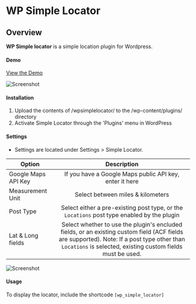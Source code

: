 # WP Simple Locator


## Overview

**WP Simple locator** is a simple location plugin for Wordpress.


#### Demo 
[View the Demo](http://locatewp.com)

![Screenshot](https://raw.githubusercontent.com/kylephillips/wp-simple-locator/master/assets/images/screenshot-2.png)


#### Installation 
1. Upload the contents of /wpsimplelocator/ to the /wp-content/plugins/ directory
1. Activate Simple Locator through the 'Plugins' menu in WordPress



#### Settings

* Settings are located under Settings > Simple Locator.

| Option       | Description   
| ------------- |:-------------:
| Google Maps API Key      | If you have a Google Maps public API key, enter it here
| Measurement Unit      | Select between miles & kilometers
| Post Type | Select either a pre-existing post type, or the ```Locations``` post type enabled by the plugin
| Lat & Long fields  |  Select whether to use the plugin's encluded fields, or an existing custom field (ACF fields are supported). Note: If a post type other than ```Locations``` is selected, existing custom fields must be used.

![Screenshot](https://raw.githubusercontent.com/kylephillips/wp-simple-locator/master/assets/images/screenshot.png)

#### Usage
To display the locator, include the shortcode ```[wp_simple_locator]```

